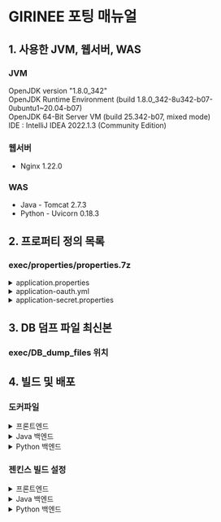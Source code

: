 # GIRINEE 포팅 매뉴얼

## 1. 사용한 JVM, 웹서버, WAS

### JVM

OpenJDK version "1.8.0_342"  
OpenJDK Runtime Environment (build 1.8.0_342-8u342-b07-0ubuntu1~20.04-b07)  
OpenJDK 64-Bit Server VM (build 25.342-b07, mixed mode)  
IDE : IntelliJ IDEA 2022.1.3 (Community Edition)

### 웹서버

- Nginx 1.22.0

### WAS

- Java - Tomcat 2.7.3
- Python - Uvicorn 0.18.3

## 2. 프로퍼티 정의 목록
### exec/properties/properties.7z

<details>
<summary>application.properties</summary>

```properties
# 민감 정보 관리
spring.profiles.include=secret, oauth
# JPA쿼리문 확인여부
spring.jpa.show-sql=true
# DDL(create, alter, drop) 정의시 DB의 고유 기능을 사용할 수 있다.
spring.jpa.hibernate.ddl-auto=update
# JPA의 구현체인 Hibernate가 동작하면서 발생한 SQL의 가독성을 높여준다.
spring.jpa.properties.hibernate.format_sql=true
spring.mvc.pathmatch.matching-strategy=ant_path_matcher
# 용량 제한 설정
spring.servlet.multipart.maxFileSize=100MB
spring.servlet.multipart.maxRequestSize=100MB
```

</details>


<details>
<summary>application-oauth.yml</summary>

```yaml
spring:
  security:
    oauth2:
      client:
        registration:
          kakao:
            client_id: 902bc5840ad68fdc48d2b62be37965a7
            client-authentication-method: POST
            authorization-grant-type: authorization_code
            redirect-uri: https://j7a202.p.ssafy.io/oauth2/callback/kakao
            scope: profile_nickname, profile_image
            client-name: Kakao
        provider:
          kakao:
            authorization-uri: https://kauth.kakao.com/oauth/authorize
            token-uri: https://kauth.kakao.com/oauth/token
            user-info-uri: https://kapi.kakao.com/v2/user/me
            user-name-attribute: id

app:
  auth:
    token:
      secret-key: "ASDJIWE348AGAOI240BNZ9320VNBD0381"
      refresh-cookie-key: "refresh"
  oauth2:
    authorizedRedirectUri: "https://j7a202.p.ssafy.io"
```

</details>


<details>
<summary>application-secret.properties</summary>

```properties
# MySQL 드라이버 설정
spring.datasource.driver-class-name=com.mysql.cj.jdbc.Driver
# DB URL
spring.datasource.url=jdbc:mysql://j7a202.p.ssafy.io:3306/A202?useSSL=false&allowPublicKeyRetrieval=true&useUnicode=true&serverTimezone=Asia/Seoul 
# DB username
spring.datasource.username=a202
# DB password
spring.datasource.password=a202girinee
# 인공지능 파이썬 서버 URL
python.url=https://j7a202.p.ssafy.io/chords
```

</details>

## 3. DB 덤프 파일 최신본

### exec/DB_dump_files 위치

## 4. 빌드 및 배포

### 도커파일
<details>
<summary>프론트엔드</summary>

```dockerfile
FROM node:16 as build-stage

WORKDIR /usr/src/app

COPY package*.json ./

RUN npm install

COPY . .

RUN npm run build

FROM nginx:stable-alpine as production-stage

RUN rm -rf /etc/nginx/conf.d

COPY conf /etc/nginx

COPY --from=build-stage /usr/src/app/build /usr/share/nginx/html

EXPOSE 80

CMD ["nginx", "-g", "daemon off;"]
```
</details>
<details>
<summary>Java 백엔드</summary>

```dockerfile
FROM openjdk:8-jre

COPY build/libs/girinee-0.0.1-SNAPSHOT.jar app.jar

ENTRYPOINT ["java", "-jar", "app.jar"]
```
</details>

<details>
<summary>Python 백엔드</summary>

```dockerfile
FROM python:3.8-slim

COPY . .

RUN apt-get update -y

RUN apt-get install libsndfile1-dev -y

RUN pip install -r ./requirements.txt

CMD ["uvicorn", "main:app", "--host=0.0.0.0", "--port=8000"]
```
</details>

### 젠킨스 빌드 설정
<details>
<summary>프론트엔드</summary>

```shell
cd frontend
docker stop dev-front || true
docker rm -f dev-front || true
docker rmi -f dev-front || true
docker build --no-cache -t dev-front .
docker run -itd -p 80:80 -p 443:443 -v /etc/letsencrypt/:/etc/letsencrypt --name=dev-front dev-front
```
</details>
<details>
<summary>Java 백엔드</summary>

```shell
cd Backend
cp /home/ubuntu/properties/* ./src/main/resources/
chmod +x gradlew
./gradlew clean build
docker stop dev-back || true
docker rm dev-back || true
docker rmi dev-back || true
docker build --no-cache -t dev-back .
docker run -itd -p 8080:8080 -v /home/ubuntu/Sound/:/Sound/ --name=dev-back dev-back
```
</details>

<details>
<summary>Python 백엔드</summary>

```shell
cd Backend-python
docker stop dev-ai || true
docker rm dev-ai || true
docker rmi -f dev-ai || true
docker build --no-cache -t dev-ai .
docker run -itd -p 8000:8000 -v /home/ubuntu/Sound/:/Sound/ --name=dev-ai dev-ai
```
</details>